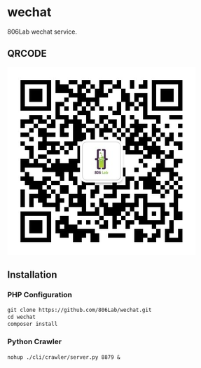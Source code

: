 # wechat
806Lab wechat service.

## QRCODE
![QRCODE](./qrcode.jpg)

## Installation
### PHP Configuration
``` shell
git clone https://github.com/806Lab/wechat.git
cd wechat 
composer install
```

### Python Crawler
``` shell
nohup ./cli/crawler/server.py 8879 &
```
